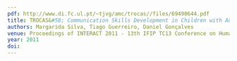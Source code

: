 ```yaml
---
pdf: http://www.di.fc.ul.pt/~tjvg/amc/trocas//files/69490644.pdf
title: TROCAS&#58; Communication Skills Development in Children with Autism Spectrum Disorders via ICT
authors: Margarida Silva, Tiago Guerreiro, Daniel Gonçalves
venue: Proceedings of INTERACT 2011 - 13th IFIP TC13 Conference on Human-Computer Interaction. Lisboa, Portugal, September, 2011
year: 2011
doi: 
---
```

